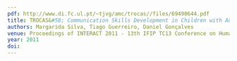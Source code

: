 ```yaml
---
pdf: http://www.di.fc.ul.pt/~tjvg/amc/trocas//files/69490644.pdf
title: TROCAS&#58; Communication Skills Development in Children with Autism Spectrum Disorders via ICT
authors: Margarida Silva, Tiago Guerreiro, Daniel Gonçalves
venue: Proceedings of INTERACT 2011 - 13th IFIP TC13 Conference on Human-Computer Interaction. Lisboa, Portugal, September, 2011
year: 2011
doi: 
---
```

